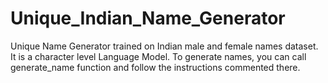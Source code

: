 # Unique_Indian_Name_Generator
Unique Name Generator trained on Indian male and female names dataset. 
It is a character level Language Model. 
To generate names, you can call generate_name function and follow the instructions commented there.

